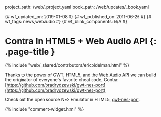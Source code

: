 project_path: /web/_project.yaml
book_path: /web/updates/_book.yaml

{# wf_updated_on: 2019-01-08 #}
{# wf_published_on: 2011-06-26 #}
{# wf_tags: news,webaudio #}
{# wf_blink_components: N/A #}

# Contra in HTML5 + Web Audio API {: .page-title }

{% include "web/_shared/contributors/ericbidelman.html" %}


Thanks to the power of GWT, HTML5, and the [Web Audio API](https://www.w3.org/2011/audio/drafts/1WD/WebAudio/) we can build the originator of everyone's favorite cheat code, Contra: [https://github.com/bradrydzewski/gwt-nes-port](https://github.com/bradrydzewski/gwt-nes-port)

Check out the open source NES Emulator in HTML5, [gwt-nes-port](https://github.com/bradrydzewski/gwt-nes-port).



{% include "comment-widget.html" %}
